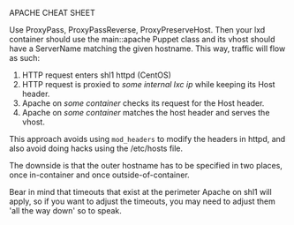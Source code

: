 APACHE CHEAT SHEET

Use ProxyPass, ProxyPassReverse, ProxyPreserveHost.  Then your lxd container
should use the main::apache Puppet class and its vhost should have a ServerName
matching the given hostname.  This way, traffic will flow as such:

1.  HTTP request enters shl1 httpd (CentOS)
2.  HTTP request is proxied to _some internal lxc ip_ while keeping its Host header.
3.  Apache on _some container_ checks its request for the Host header.
4.  Apache on _some container_ matches the host header and serves the vhost.

This approach avoids using `mod_headers` to modify the headers in httpd, and also
avoid doing hacks using the /etc/hosts file.

The downside is that the outer hostname has to be specified in two places, once
in-container and once outside-of-container.

Bear in mind that timeouts that exist at the perimeter Apache on shl1 will apply,
so if you want to adjust the timeouts, you may need to adjust them 'all the way
down' so to speak.
